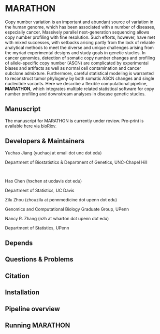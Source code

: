 # MARATHON

Copy number variation is an important and abundant source of variation in the human genome, which has been associated with a number of diseases, especially cancer. Massively parallel next-generation sequencing allows copy number profiling with fine resolution. Such efforts, however, have met with mixed successes, with setbacks arising partly from the lack of reliable analytical methods to meet the diverse and unique challenges arising from the myriad experimental designs and study goals in genetic studies. In cancer genomics, detection of somatic copy number changes and profiling of allele-specific copy number (ASCN) are complicated by experimental biases and artifacts as well as normal cell contamination and cancer subclone admixture. Furthermore, careful statistical modeling is warranted to reconstruct tumor phylogeny by both somatic ASCN changes and single nucleotide variants. Here we describe a flexible computational pipeline, **MARATHON**, which integrates multiple related statistical software for copy number profiling and downstream analyses in disease genetic studies.

## Manuscript

The manuscript for MARATHON is currently under review. Pre-print is available [here via bioRixv](https://www.biorxiv.org/content/early/2017/09/28/195230).

## Developers & Maintainers

Yuchao Jiang (yuchaoj at email dot unc dot edu)

Department of Biostatistics & Department of Genetics, UNC-Chapel Hill

<br>

Hao Chen (hxchen at ucdavis dot edu)

Department of Statistics, UC Davis



Zilu Zhou (zhouzilu at pennmedicine dot upenn dot edu)

Genomics and Computational Biology Graduate Group, UPenn



Nancy R. Zhang (nzh at wharton dot upenn dot edu)

Department of Statistics, UPenn

## Depends



## Questions & Problems



## Citation



## Installation



## Pipeline overview



## Running MARATHON


